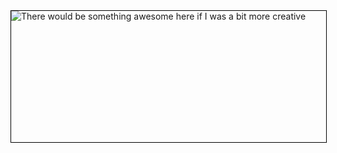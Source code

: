 <div style=" width: 100%; height: 15em; border: 1px solid black">
<img src="https://github.com/cifarquhar" alt="There would be something awesome here if I was a bit more creative"/>
</div>
<!--
**cifarquhar/cifarquhar** is a ✨ _special_ ✨ repository because its `README.md` (this file) appears on your GitHub profile.

Here are some ideas to get you started:

- 🔭 I’m currently working on ...
- 🌱 I’m currently learning ...
- 👯 I’m looking to collaborate on ...
- 🤔 I’m looking for help with ...
- 💬 Ask me about ...
- 📫 How to reach me: ...
- 😄 Pronouns: ...
- ⚡ Fun fact: ...
-->
